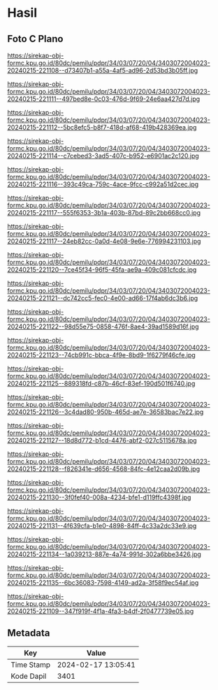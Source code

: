 # Hasil

## Foto C Plano

https://sirekap-obj-formc.kpu.go.id/80dc/pemilu/pdpr/34/03/07/20/04/3403072004023-20240215-221108--d73407b1-a55a-4af5-ad96-2d53bd3b05ff.jpg

https://sirekap-obj-formc.kpu.go.id/80dc/pemilu/pdpr/34/03/07/20/04/3403072004023-20240215-221111--497bed8e-0c03-476d-9f69-24e6aa427d7d.jpg

https://sirekap-obj-formc.kpu.go.id/80dc/pemilu/pdpr/34/03/07/20/04/3403072004023-20240215-221112--5bc8efc5-b8f7-418d-af68-419b428369ea.jpg

https://sirekap-obj-formc.kpu.go.id/80dc/pemilu/pdpr/34/03/07/20/04/3403072004023-20240215-221114--c7cebed3-3ad5-407c-b952-e6901ac2c120.jpg

https://sirekap-obj-formc.kpu.go.id/80dc/pemilu/pdpr/34/03/07/20/04/3403072004023-20240215-221116--393c49ca-759c-4ace-9fcc-c992a51d2cec.jpg

https://sirekap-obj-formc.kpu.go.id/80dc/pemilu/pdpr/34/03/07/20/04/3403072004023-20240215-221117--555f6353-3b1a-403b-87bd-89c2bb668cc0.jpg

https://sirekap-obj-formc.kpu.go.id/80dc/pemilu/pdpr/34/03/07/20/04/3403072004023-20240215-221117--24eb82cc-0a0d-4e08-9e6e-776994231103.jpg

https://sirekap-obj-formc.kpu.go.id/80dc/pemilu/pdpr/34/03/07/20/04/3403072004023-20240215-221120--7ce45f34-96f5-45fa-ae9a-409c081cfcdc.jpg

https://sirekap-obj-formc.kpu.go.id/80dc/pemilu/pdpr/34/03/07/20/04/3403072004023-20240215-221121--dc742cc5-fec0-4e00-ad66-17f4ab6dc3b6.jpg

https://sirekap-obj-formc.kpu.go.id/80dc/pemilu/pdpr/34/03/07/20/04/3403072004023-20240215-221122--98d55e75-0858-476f-8ae4-39ad1589d16f.jpg

https://sirekap-obj-formc.kpu.go.id/80dc/pemilu/pdpr/34/03/07/20/04/3403072004023-20240215-221123--74cb991c-bbca-4f9e-8bd9-1f6279f46cfe.jpg

https://sirekap-obj-formc.kpu.go.id/80dc/pemilu/pdpr/34/03/07/20/04/3403072004023-20240215-221125--889318fd-c87b-46cf-83ef-190d501f6740.jpg

https://sirekap-obj-formc.kpu.go.id/80dc/pemilu/pdpr/34/03/07/20/04/3403072004023-20240215-221126--3c4dad80-950b-465d-ae7e-36583bac7e22.jpg

https://sirekap-obj-formc.kpu.go.id/80dc/pemilu/pdpr/34/03/07/20/04/3403072004023-20240215-221127--18d8d772-b1cd-4476-abf2-027c5115678a.jpg

https://sirekap-obj-formc.kpu.go.id/80dc/pemilu/pdpr/34/03/07/20/04/3403072004023-20240215-221128--f826341e-d656-4568-84fc-4e12caa2d09b.jpg

https://sirekap-obj-formc.kpu.go.id/80dc/pemilu/pdpr/34/03/07/20/04/3403072004023-20240215-221130--3f0fef40-008a-4234-bfe1-d119ffc4398f.jpg

https://sirekap-obj-formc.kpu.go.id/80dc/pemilu/pdpr/34/03/07/20/04/3403072004023-20240215-221131--4f639cfa-b1e0-4898-84ff-4c33a2dc33e9.jpg

https://sirekap-obj-formc.kpu.go.id/80dc/pemilu/pdpr/34/03/07/20/04/3403072004023-20240215-221134--1a039213-887e-4a74-991d-302a6bbe3426.jpg

https://sirekap-obj-formc.kpu.go.id/80dc/pemilu/pdpr/34/03/07/20/04/3403072004023-20240215-221135--6bc36083-7598-4149-ad2a-3f58f9ec54af.jpg

https://sirekap-obj-formc.kpu.go.id/80dc/pemilu/pdpr/34/03/07/20/04/3403072004023-20240215-221109--347f919f-4f1a-4fa3-b4df-2f0477739e05.jpg


## Metadata

| Key        | Value               |
| ---------- | ------------------- |
| Time Stamp | 2024-02-17 13:05:41 |
| Kode Dapil | 3401                |



